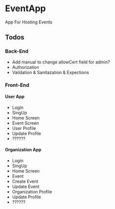 # EventApp
<p> App For Hosting Events  </p>  

## Todos 

### Back-End
- Add manual to change allowCert field for admin?
- Authorization 
- Vaildation & Sanitazation & Expections 


### Front-End 

#### User App
- Login
- SingUp
- Home Screen
- Event Screen
- User Profile
- Update Profile
- ??????

#### Organization App
- Login
- SingUp
- Home Screen
- Event
- Create Event
- Update Event
- Organization Profile
- Update Profile
- ??????










